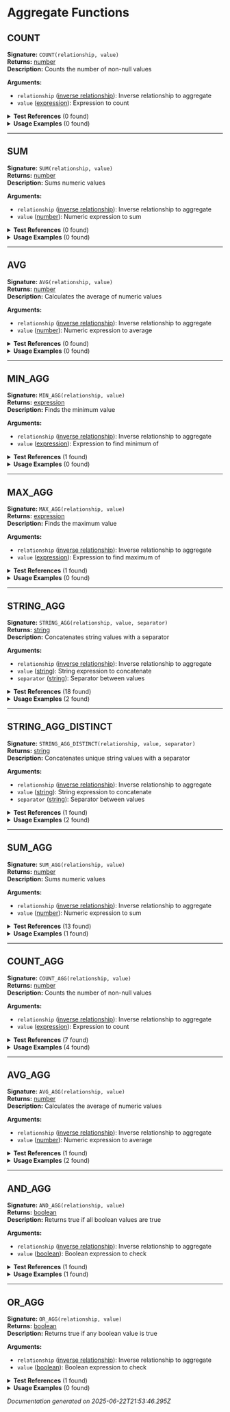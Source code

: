 # Aggregate Functions


## COUNT

**Signature:** `COUNT(relationship, value)`  
**Returns:** [number](../types.md#number)  
**Description:** Counts the number of non-null values

**Arguments:**
- `relationship` ([inverse relationship](../types.md#inverse-relationship)): Inverse relationship to aggregate
- `value` ([expression](../types.md#expression)): Expression to count


<details>
<summary><strong>Test References</strong> (0 found)</summary>

No test references found for this function.
</details>

<details>
<summary><strong>Usage Examples</strong> (0 found)</summary>

No usage examples found for this function.
</details>

---

## SUM

**Signature:** `SUM(relationship, value)`  
**Returns:** [number](../types.md#number)  
**Description:** Sums numeric values

**Arguments:**
- `relationship` ([inverse relationship](../types.md#inverse-relationship)): Inverse relationship to aggregate
- `value` ([number](../types.md#number)): Numeric expression to sum


<details>
<summary><strong>Test References</strong> (0 found)</summary>

No test references found for this function.
</details>

<details>
<summary><strong>Usage Examples</strong> (0 found)</summary>

No usage examples found for this function.
</details>

---

## AVG

**Signature:** `AVG(relationship, value)`  
**Returns:** [number](../types.md#number)  
**Description:** Calculates the average of numeric values

**Arguments:**
- `relationship` ([inverse relationship](../types.md#inverse-relationship)): Inverse relationship to aggregate
- `value` ([number](../types.md#number)): Numeric expression to average


<details>
<summary><strong>Test References</strong> (0 found)</summary>

No test references found for this function.
</details>

<details>
<summary><strong>Usage Examples</strong> (0 found)</summary>

No usage examples found for this function.
</details>

---

## MIN_AGG

**Signature:** `MIN_AGG(relationship, value)`  
**Returns:** [expression](../types.md#expression)  
**Description:** Finds the minimum value

**Arguments:**
- `relationship` ([inverse relationship](../types.md#inverse-relationship)): Inverse relationship to aggregate
- `value` ([expression](../types.md#expression)): Expression to find minimum of


<details>
<summary><strong>Test References</strong> (1 found)</summary>

- **aggregate-functions.test.js** (1 reference)
  - [Line 58](/tests/aggregate-functions.test.js#L58): `const result = evaluateFormula('MIN_AGG(rep_links_submission, commission_percentage)', relationshipContext);`
</details>

<details>
<summary><strong>Usage Examples</strong> (0 found)</summary>

No usage examples found for this function.
</details>

---

## MAX_AGG

**Signature:** `MAX_AGG(relationship, value)`  
**Returns:** [expression](../types.md#expression)  
**Description:** Finds the maximum value

**Arguments:**
- `relationship` ([inverse relationship](../types.md#inverse-relationship)): Inverse relationship to aggregate
- `value` ([expression](../types.md#expression)): Expression to find maximum of


<details>
<summary><strong>Test References</strong> (1 found)</summary>

- **aggregate-functions.test.js** (1 reference)
  - [Line 65](/tests/aggregate-functions.test.js#L65): `const result = evaluateFormula('MAX_AGG(rep_links_submission, commission_percentage)', relationshipContext);`
</details>

<details>
<summary><strong>Usage Examples</strong> (0 found)</summary>

No usage examples found for this function.
</details>

---

## STRING_AGG

**Signature:** `STRING_AGG(relationship, value, separator)`  
**Returns:** [string](../types.md#string)  
**Description:** Concatenates string values with a separator

**Arguments:**
- `relationship` ([inverse relationship](../types.md#inverse-relationship)): Inverse relationship to aggregate
- `value` ([string](../types.md#string)): String expression to concatenate
- `separator` ([string](../types.md#string)): Separator between values


<details>
<summary><strong>Test References</strong> (18 found)</summary>

- **aggregate-functions.test.js** (10 references)
  - [Line 14](/tests/aggregate-functions.test.js#L14): `const result = evaluateFormula('STRING_AGG(rep_links_submission, commission_percentage, ",")', relationshipContext);`
  - [Line 22](/tests/aggregate-functions.test.js#L22): `const result = evaluateFormula('STRING_AGG(rep_links_submission, rep_rel.name, ",")', relationshipContext);`
  - [Line 111](/tests/aggregate-functions.test.js#L111): `const result = evaluateFormula('STRING_AGG(rep_links_submission, rep_rel.name, ",")', relationshipContext);`
  - [Line 126](/tests/aggregate-functions.test.js#L126): `const result = evaluateFormula('STRING_AGG(submissions_merchant.rep_links_submission, rep_rel.name, ",")', relationshipContext);`
  - [Line 177](/tests/aggregate-functions.test.js#L177): `evaluateFormula('STRING_AGG(rela.relb.relc.reld.rele.relf.relg.relh, value, ",")', relationshipContext);`
  - [Line 208](/tests/aggregate-functions.test.js#L208): `const result = evaluateFormula('STRING_AGG(submissions_merchant.locations_merchant.staff_location, name, ",")', relationshipContext);`
  - [Line 225](/tests/aggregate-functions.test.js#L225): `() => evaluateFormula('STRING_AGG(rep_links_submission)', relationshipContext),`
  - [Line 249](/tests/aggregate-functions.test.js#L249): `() => evaluateFormula('STRING_AGG(rep_links_submission, commission_percentage, 123)', relationshipContext),`
  - [Line 269](/tests/aggregate-functions.test.js#L269): `() => evaluateFormula('STRING_AGG(unknown_table.unknown_field, value, ",")', relationshipContext),`
  - [Line 279](/tests/aggregate-functions.test.js#L279): `evaluateFormula('STRING_AGG(rep_links_submission.invalid_relationship, value, ",")', relationshipContext);`

- **compiler-modularization.test.js** (8 references)
  - [Line 156](/tests/compiler-modularization.test.js#L156): `const result = evaluateFormula('STRING_AGG(rep_links, rep_rel.name, ", ")', baseContext);`
  - [Line 182](/tests/compiler-modularization.test.js#L182): `const result1 = evaluateFormula('STRING_AGG(rep_links, rep_rel.name, ", ")', baseContext);`
  - [Line 183](/tests/compiler-modularization.test.js#L183): `const result2 = evaluateFormula('STRING_AGG(rep_links, rep_rel.name, ", ")', baseContext);`
  - [Line 190](/tests/compiler-modularization.test.js#L190): `const result1 = evaluateFormula('STRING_AGG(rep_links, rep_rel.name, ", ")', baseContext);`
  - [Line 191](/tests/compiler-modularization.test.js#L191): `const result2 = evaluateFormula('STRING_AGG(rep_links, rep_rel.rate, ", ")', baseContext);`
  - [Line 221](/tests/compiler-modularization.test.js#L221): `rep_names: evaluateFormula('STRING_AGG(rep_links, rep_rel.name, ", ")', baseContext),`
  - [Line 239](/tests/compiler-modularization.test.js#L239): `complex_calc: evaluateFormula('IF(amount > 100, merchant_rel.name & " - " & STRING_AGG(rep_links, rep_rel.name, ", "), "simple")', baseContext)`
  - [Line 266](/tests/compiler-modularization.test.js#L266): `evaluateFormula('STRING_AGG(unknown_rel, name, ", ")', baseContext);`
</details>

<details>
<summary><strong>Usage Examples</strong> (2 found)</summary>

- **examples/table/submission/business_summary.formula** (1 reference)
  - [Line 1](/examples/table/submission/business_summary.formula#L1): `merchant_rel.business_name & " - $" & STRING(ROUND(amount, 2)) & " - Commission: " & STRING_AGG(rep_links_submission, STRING(commission_percentage) & "%", ", ")`

- **examples/table/submission/rep_analysis.formula** (1 reference)
  - [Line 1](/examples/table/submission/rep_analysis.formula#L1): `IF(AND_AGG(rep_links_submission, commission_percentage > 0), "All reps have commission", "Some reps without commission") & " | High performers: " & STRING_AGG(rep_links_submission, IF(commission_percentage > 5, rep_rel.name, ""), ", ")`
</details>

---

## STRING_AGG_DISTINCT

**Signature:** `STRING_AGG_DISTINCT(relationship, value, separator)`  
**Returns:** [string](../types.md#string)  
**Description:** Concatenates unique string values with a separator

**Arguments:**
- `relationship` ([inverse relationship](../types.md#inverse-relationship)): Inverse relationship to aggregate
- `value` ([string](../types.md#string)): String expression to concatenate
- `separator` ([string](../types.md#string)): Separator between values


<details>
<summary><strong>Test References</strong> (1 found)</summary>

- **aggregate-functions.test.js** (1 reference)
  - [Line 29](/tests/aggregate-functions.test.js#L29): `const result = evaluateFormula('STRING_AGG_DISTINCT(rep_links_submission, commission_percentage, "|")', relationshipContext);`
</details>

<details>
<summary><strong>Usage Examples</strong> (2 found)</summary>

- **examples/table/merchant/all_reps_on_a_merchant.formula** (1 reference)
  - [Line 1](/examples/table/merchant/all_reps_on_a_merchant.formula#L1): `STRING_AGG_DISTINCT(submissions_merchant.rep_links_submission, rep_rel.name, ",")`

- **examples/table/submission/commission_breakdown.formula** (1 reference)
  - [Line 1](/examples/table/submission/commission_breakdown.formula#L1): `STRING_AGG_DISTINCT(rep_links_submission, STRING(commission_percentage) & "%", " | ")`
</details>

---

## SUM_AGG

**Signature:** `SUM_AGG(relationship, value)`  
**Returns:** [number](../types.md#number)  
**Description:** Sums numeric values

**Arguments:**
- `relationship` ([inverse relationship](../types.md#inverse-relationship)): Inverse relationship to aggregate
- `value` ([number](../types.md#number)): Numeric expression to sum


<details>
<summary><strong>Test References</strong> (13 found)</summary>

- **aggregate-functions.test.js** (13 references)
  - [Line 37](/tests/aggregate-functions.test.js#L37): `const result = evaluateFormula('SUM_AGG(rep_links_submission, commission_percentage)', relationshipContext);`
  - [Line 88](/tests/aggregate-functions.test.js#L88): `const result = evaluateFormula('SUM_AGG(rep_links_submission, commission_percentage) + COUNT_AGG(rep_links_submission, commission_percentage)', relationshipContext);`
  - [Line 96](/tests/aggregate-functions.test.js#L96): `const result = evaluateFormula('SUM_AGG(rep_links_submission, commission_percentage) + COUNT_AGG(documents_submission, size)', relationshipContext);`
  - [Line 104](/tests/aggregate-functions.test.js#L104): `const result = evaluateFormula('IF(SUM_AGG(rep_links_submission, commission_percentage) > 100, "High Commission", "Low Commission")', relationshipContext);`
  - [Line 160](/tests/aggregate-functions.test.js#L160): `const result = evaluateFormula('SUM_AGG(submissions_merchant.rep_links_submission, commission_percentage)', relationshipContext);`
  - [Line 193](/tests/aggregate-functions.test.js#L193): `const result = evaluateFormula('IF(SUM_AGG(submissions_merchant.rep_links_submission, commission_percentage) > 100, "High", "Low")', relationshipContext);`
  - [Line 233](/tests/aggregate-functions.test.js#L233): `() => evaluateFormula('SUM_AGG(rep_links_submission)', relationshipContext),`
  - [Line 241](/tests/aggregate-functions.test.js#L241): `() => evaluateFormula('SUM_AGG(unknown_relationship, amount)', relationshipContext),`
  - [Line 257](/tests/aggregate-functions.test.js#L257): `() => evaluateFormula('SUM_AGG("not_a_relationship", commission_percentage)', relationshipContext),`
  - [Line 294](/tests/aggregate-functions.test.js#L294): `const result = evaluateFormula('"Total: " & STRING(SUM_AGG(rep_links_submission, commission_percentage))', relationshipContext);`
  - [Line 300](/tests/aggregate-functions.test.js#L300): `const result = evaluateFormula('SUM_AGG(rep_links_submission, commission_percentage) > 50', relationshipContext);`
  - [Line 325](/tests/aggregate-functions.test.js#L325): `const result = evaluateFormula('SUM_AGG(submissions_merchant.rep_links_submission, commission_percentage) > 100', relationshipContext);`
  - [Line 339](/tests/aggregate-functions.test.js#L339): `const result = evaluateFormula('SUM_AGG(submissions_merchant.rep_links_submission, commission_percentage) + COUNT_AGG(submissions_merchant.documents_submission, size)', relationshipContext);`
</details>

<details>
<summary><strong>Usage Examples</strong> (1 found)</summary>

- **examples/table/submission/financial_metrics.formula** (1 reference)
  - [Line 1](/examples/table/submission/financial_metrics.formula#L1): `ROUND(amount * SUM_AGG(rep_links_submission, commission_percentage) / 100, 2)`
</details>

---

## COUNT_AGG

**Signature:** `COUNT_AGG(relationship, value)`  
**Returns:** [number](../types.md#number)  
**Description:** Counts the number of non-null values

**Arguments:**
- `relationship` ([inverse relationship](../types.md#inverse-relationship)): Inverse relationship to aggregate
- `value` ([expression](../types.md#expression)): Expression to count


<details>
<summary><strong>Test References</strong> (7 found)</summary>

- **aggregate-functions.test.js** (6 references)
  - [Line 44](/tests/aggregate-functions.test.js#L44): `const result = evaluateFormula('COUNT_AGG(rep_links_submission, commission_percentage)', relationshipContext);`
  - [Line 88](/tests/aggregate-functions.test.js#L88): `const result = evaluateFormula('SUM_AGG(rep_links_submission, commission_percentage) + COUNT_AGG(rep_links_submission, commission_percentage)', relationshipContext);`
  - [Line 96](/tests/aggregate-functions.test.js#L96): `const result = evaluateFormula('SUM_AGG(rep_links_submission, commission_percentage) + COUNT_AGG(documents_submission, size)', relationshipContext);`
  - [Line 146](/tests/aggregate-functions.test.js#L146): `const result = evaluateFormula('COUNT_AGG(submissions_merchant.rep_links_submission, rep_rel.id)', relationshipContext);`
  - [Line 311](/tests/aggregate-functions.test.js#L311): `const result = evaluateFormula('"Total reps: " & STRING(COUNT_AGG(submissions_merchant.rep_links_submission, rep_rel.id))', relationshipContext);`
  - [Line 339](/tests/aggregate-functions.test.js#L339): `const result = evaluateFormula('SUM_AGG(submissions_merchant.rep_links_submission, commission_percentage) + COUNT_AGG(submissions_merchant.documents_submission, size)', relationshipContext);`

- **compiler-modularization.test.js** (1 reference)
  - [Line 222](/tests/compiler-modularization.test.js#L222): `rep_count: evaluateFormula('COUNT_AGG(rep_links, rep_rel.id)', baseContext),`
</details>

<details>
<summary><strong>Usage Examples</strong> (4 found)</summary>

- **examples/table/submission/comprehensive_dashboard.formula** (1 reference)
  - [Line 1](/examples/table/submission/comprehensive_dashboard.formula#L1): `merchant_rel.business_name & " | $" & STRING(ROUND(amount, 0)) & " | " & STRING(COUNT_AGG(rep_links_submission, rep)) & " reps | " & STRING(DATEDIF(created_at, TODAY(), "days")) & "d old | " & UPPER(status) & " | Q" & STRING(CEILING(MONTH(created_at) / 3)) & "/" & STRING(YEAR(created_at))`

- **examples/table/submission/multi_level_demo.formula** (1 reference)
  - [Line 1](/examples/table/submission/multi_level_demo.formula#L1): `"Submission " & STRING(amount) & " with " & STRING(COUNT_AGG(rep_links_submission, commission_percentage)) & " rep commissions"`

- **examples/table/submission/null_safety_check.formula** (1 reference)
  - [Line 1](/examples/table/submission/null_safety_check.formula#L1): `IF(ISNULL(merchant_rel.business_name), "NO MERCHANT", merchant_rel.business_name) & " | Amount: " & IF(ISNULL(amount), "N/A", STRING(amount)) & " | Reps: " & STRING(IF(ISNULL(COUNT_AGG(rep_links_submission, id)), 0, COUNT_AGG(rep_links_submission, id)))`

- **examples/table/submission/risk_assessment.formula** (1 reference)
  - [Line 1](/examples/table/submission/risk_assessment.formula#L1): `IF(amount > 100000, "HIGH RISK", IF(amount > 50000, "MEDIUM RISK", "LOW RISK")) & " | " & merchant_rel.business_name & " | Reps: " & STRING(COUNT_AGG(rep_links_submission, rep))`
</details>

---

## AVG_AGG

**Signature:** `AVG_AGG(relationship, value)`  
**Returns:** [number](../types.md#number)  
**Description:** Calculates the average of numeric values

**Arguments:**
- `relationship` ([inverse relationship](../types.md#inverse-relationship)): Inverse relationship to aggregate
- `value` ([number](../types.md#number)): Numeric expression to average


<details>
<summary><strong>Test References</strong> (1 found)</summary>

- **aggregate-functions.test.js** (1 reference)
  - [Line 51](/tests/aggregate-functions.test.js#L51): `const result = evaluateFormula('AVG_AGG(rep_links_submission, commission_percentage)', relationshipContext);`
</details>

<details>
<summary><strong>Usage Examples</strong> (2 found)</summary>

- **examples/table/submission/advanced_math.formula** (1 reference)
  - [Line 1](/examples/table/submission/advanced_math.formula#L1): `ROUND(CEILING(amount / 1000) * FLOOR(AVG_AGG(rep_links_submission, commission_percentage)) + ABS(DATEDIF(created_at, updated_at, "days")) * 0.5, 2)`

- **examples/table/submission/performance_score.formula** (1 reference)
  - [Line 1](/examples/table/submission/performance_score.formula#L1): `ROUND(MIN(100, MAX(0, (amount / 1000) * 10 + AVG_AGG(rep_links_submission, commission_percentage) - DATEDIF(created_at, TODAY(), "days") * 0.1)), 1)`
</details>

---

## AND_AGG

**Signature:** `AND_AGG(relationship, value)`  
**Returns:** [boolean](../types.md#boolean)  
**Description:** Returns true if all boolean values are true

**Arguments:**
- `relationship` ([inverse relationship](../types.md#inverse-relationship)): Inverse relationship to aggregate
- `value` ([boolean](../types.md#boolean)): Boolean expression to check


<details>
<summary><strong>Test References</strong> (1 found)</summary>

- **aggregate-functions.test.js** (1 reference)
  - [Line 73](/tests/aggregate-functions.test.js#L73): `const result = evaluateFormula('AND_AGG(rep_links_submission, commission_percentage > 0)', relationshipContext);`
</details>

<details>
<summary><strong>Usage Examples</strong> (1 found)</summary>

- **examples/table/submission/rep_analysis.formula** (1 reference)
  - [Line 1](/examples/table/submission/rep_analysis.formula#L1): `IF(AND_AGG(rep_links_submission, commission_percentage > 0), "All reps have commission", "Some reps without commission") & " | High performers: " & STRING_AGG(rep_links_submission, IF(commission_percentage > 5, rep_rel.name, ""), ", ")`
</details>

---

## OR_AGG

**Signature:** `OR_AGG(relationship, value)`  
**Returns:** [boolean](../types.md#boolean)  
**Description:** Returns true if any boolean value is true

**Arguments:**
- `relationship` ([inverse relationship](../types.md#inverse-relationship)): Inverse relationship to aggregate
- `value` ([boolean](../types.md#boolean)): Boolean expression to check


<details>
<summary><strong>Test References</strong> (1 found)</summary>

- **aggregate-functions.test.js** (1 reference)
  - [Line 80](/tests/aggregate-functions.test.js#L80): `const result = evaluateFormula('OR_AGG(rep_links_submission, commission_percentage > 10)', relationshipContext);`
</details>

<details>
<summary><strong>Usage Examples</strong> (0 found)</summary>

No usage examples found for this function.
</details>


*Documentation generated on 2025-06-22T21:53:46.295Z*
